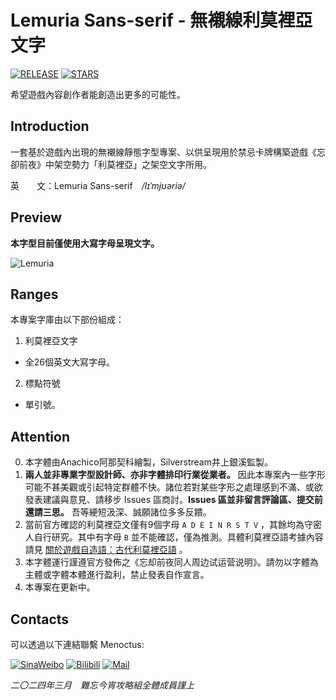 # Lemuria Sans-serif - 無襯線利莫裡亞文字

[![RELEASE](https://img.shields.io/github/release/Menoctus/Lemuria?style=flat-square)](https://github.com/Lemuria/Menoctus/releases/latest)
[![STARS](https://img.shields.io/github/stars/Menoctus/Lemuria?style=flat-square)](https://github.com/Lemuria/Menoctus/stargazers)

希望遊戲內容創作者能創造出更多的可能性。

## Introduction

一套基於遊戲內出現的無襯線靜態字型專案、以供呈現用於禁忌卡牌構築遊戲《忘卻前夜》中架空勢力「利莫裡亞」之架空文字所用。

英　　文：Lemuria Sans-serif　*/lɪˈmjʊəriə/*

## Preview

**本字型目前僅使用大寫字母呈現文字。**<br/>

![Lemuria](https://github.com/Menoctus/Lemuria/assets/165195956/d824c674-ff2e-4796-99b8-ea021a807dd4)

## Ranges

本專案字庫由以下部份組成：

1. 利莫裡亞文字
* 全26個英文大寫字母。
2. 標點符號
* 單引號。

## Attention

0. 本字體由Anachico阿那契科繪製，Silverstream井上銀溪監製。
0. **兩人並非專業字型設計師、亦非字體排印行業從業者。** 因此本專案內一些字形可能不甚美觀或引起特定群體不快。諸位若對某些字形之處理感到不滿、或欲發表建議與意見、請移步 Issues 區商討。**Issues 區並非留言評論區、提交前還請三思。**
吾等綆短汲深、誠願諸位多多反饋。
0. 當前官方確認的利莫裡亞文僅有9個字母 `A D E I N R S T V` ，其餘均為守密人自行研究。其中有字母 `B` 並不能確認，僅為推測。具體利莫裡亞語考據內容請見 [關於遊戲自造語：古代利莫裡亞語](https://discord.com/channels/1131791637933199470/1210594811363594350) 。
0. 本字體運行謹遵官方發佈之《忘却前夜同人周边试运营说明》。請勿以字體為主體或字體本體進行盈利，禁止發表自作宣言。
0. 本專案在更新中。

## Contacts

可以透過以下連結聯繫 Menoctus:

[![SinaWeibo](https://img.shields.io/badge/Sina_Weibo-E6162D?style=flat-square&logo=SinaWeibo&logoColor=fff)](https://weibo.com/u/7899814735)
[![Bilibili](https://img.shields.io/badge/Bilibili-F79?style=flat-square&logo=Bilibili&logoColor=fff)](https://space.bilibili.com/3494377135541039)
[![Mail](https://img.shields.io/badge/Outlook_Mail-1898DA?style=flat-square&logo=microsoftoutlook&logoColor=fff)](mailto:Menoctus@outlook.com)

*二〇二四年三月　難忘今宵攻略組全體成員謹上*
